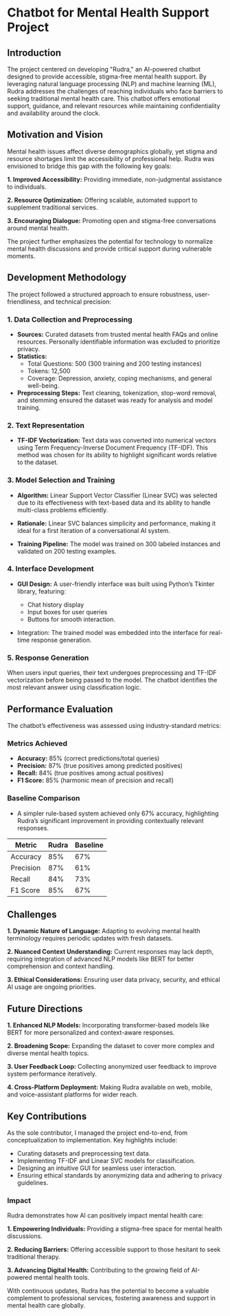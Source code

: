 # Chatbot for Mental Health Support Project

## Introduction

The project centered on developing "Rudra," an AI-powered chatbot designed to provide accessible, stigma-free mental health support. By leveraging natural language processing (NLP) and machine learning (ML), Rudra addresses the challenges of reaching individuals who face barriers to seeking traditional mental health care. This chatbot offers emotional support, guidance, and relevant resources while maintaining confidentiality and availability around the clock.

## Motivation and Vision

Mental health issues affect diverse demographics globally, yet stigma and resource shortages limit the accessibility of professional help. Rudra was envisioned to bridge this gap with the following key goals:

**1. Improved Accessibility:** Providing immediate, non-judgmental assistance to individuals.

**2. Resource Optimization:** Offering scalable, automated support to supplement traditional services.

**3. Encouraging Dialogue:** Promoting open and stigma-free conversations around mental health.

The project further emphasizes the potential for technology to normalize mental health discussions and provide critical support during vulnerable moments.

## Development Methodology

The project followed a structured approach to ensure robustness, user-friendliness, and technical precision:

### 1. Data Collection and Preprocessing

- **Sources:** Curated datasets from trusted mental health FAQs and online resources. Personally identifiable information was excluded to prioritize privacy.
- **Statistics:**
  - Total Questions: 500 (300 training and 200 testing instances)
  - Tokens: 12,500
  - Coverage: Depression, anxiety, coping mechanisms, and general well-being.
- **Preprocessing Steps:** Text cleaning, tokenization, stop-word removal, and stemming ensured the dataset was ready for analysis and model training.

### 2. Text Representation

- **TF-IDF Vectorization:** Text data was converted into numerical vectors using Term Frequency-Inverse Document Frequency (TF-IDF). This method was chosen for its ability to highlight significant words relative to the dataset.

### 3. Model Selection and Training

- **Algorithm:** Linear Support Vector Classifier (Linear SVC) was selected due to its effectiveness with text-based data and its ability to handle multi-class problems efficiently.

- **Rationale:** Linear SVC balances simplicity and performance, making it ideal for a first iteration of a conversational AI system.
- **Training Pipeline:** The model was trained on 300 labeled instances and validated on 200 testing examples.

### 4. Interface Development

- **GUI Design:** A user-friendly interface was built using Python’s Tkinter library, featuring:
  - Chat history display
  - Input boxes for user queries
  - Buttons for smooth interaction.

- Integration: The trained model was embedded into the interface for real-time response generation.

### 5. Response Generation

When users input queries, their text undergoes preprocessing and TF-IDF vectorization before being passed to the model. The chatbot identifies the most relevant answer using classification logic.

## Performance Evaluation

The chatbot’s effectiveness was assessed using industry-standard metrics:

### Metrics Achieved

- **Accuracy:** 85% (correct predictions/total queries)
- **Precision:** 87% (true positives among predicted positives)
- **Recall:** 84% (true positives among actual positives)
- **F1 Score:** 85% (harmonic mean of precision and recall)

### Baseline Comparison

- A simpler rule-based system achieved only 67% accuracy, highlighting Rudra’s significant improvement in providing contextually relevant responses.

| Metric      | Rudra | Baseline |
|-------------|-------|----------|
| Accuracy    | 85%   | 67%      |
| Precision   | 87%   | 61%      |
| Recall      | 84%   | 73%      |
| F1 Score    | 85%   | 67%      |



## Challenges

**1. Dynamic Nature of Language:** Adapting to evolving mental health terminology requires periodic updates with fresh datasets.

**2. Nuanced Context Understanding:** Current responses may lack depth, requiring integration of advanced NLP models like BERT for better comprehension and context handling.

**3. Ethical Considerations:** Ensuring user data privacy, security, and ethical AI usage are ongoing priorities.

## Future Directions

**1. Enhanced NLP Models:** Incorporating transformer-based models like BERT for more personalized and context-aware responses.

**2. Broadening Scope:** Expanding the dataset to cover more complex and diverse mental health topics.

**3. User Feedback Loop:** Collecting anonymized user feedback to improve system performance iteratively.

**4. Cross-Platform Deployment:** Making Rudra available on web, mobile, and voice-assistant platforms for wider reach.

## Key Contributions

As the sole contributor, I managed the project end-to-end, from conceptualization to implementation. Key highlights include:

- Curating datasets and preprocessing text data.
- Implementing TF-IDF and Linear SVC models for classification.
- Designing an intuitive GUI for seamless user interaction.
- Ensuring ethical standards by anonymizing data and adhering to privacy guidelines.

### Impact

Rudra demonstrates how AI can positively impact mental health care:

**1. Empowering Individuals:** Providing a stigma-free space for mental health discussions.

**2. Reducing Barriers:** Offering accessible support to those hesitant to seek traditional therapy.

**3. Advancing Digital Health:** Contributing to the growing field of AI-powered mental health tools.

With continuous updates, Rudra has the potential to become a valuable complement to professional services, fostering awareness and support in mental health care globally.
